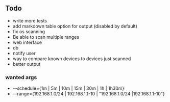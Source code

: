 ## Todo

- write more tests
- add markdown table option for output (disabled by default)
- fix os scanning
- Be able to scan multiple ranges
- web interface
- db
- notify user
- way to compare known devices to devices just scanned
- better output

### wanted args
- --schedule={1m | 5m | 10m | 15m | 30m | 1h | 1h30m}
- --range={192.168.1.0/24 | 192.168.1.1-10 | "192.168.1.0/24 |192.168.1.1-10"}

